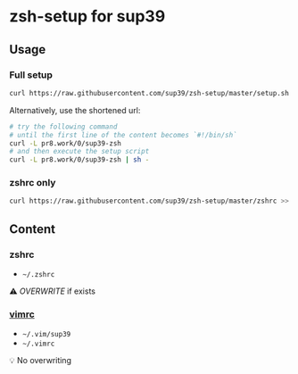 # zsh-setup for sup39
## Usage
### Full setup
```zsh
curl https://raw.githubusercontent.com/sup39/zsh-setup/master/setup.sh | sh -
```
Alternatively, use the shortened url:
```zsh
# try the following command
# until the first line of the content becomes `#!/bin/sh`
curl -L pr8.work/0/sup39-zsh
# and then execute the setup script
curl -L pr8.work/0/sup39-zsh | sh -
```

### zshrc only
```zsh
curl https://raw.githubusercontent.com/sup39/zsh-setup/master/zshrc >> $HOME/.zshrc
```

## Content
### zshrc
- `~/.zshrc`

:warning: *OVERWRITE* if exists

### [vimrc](https://github.com/sup39/vimrc)
- `~/.vim/sup39`
- `~/.vimrc`

:bulb: No overwriting
